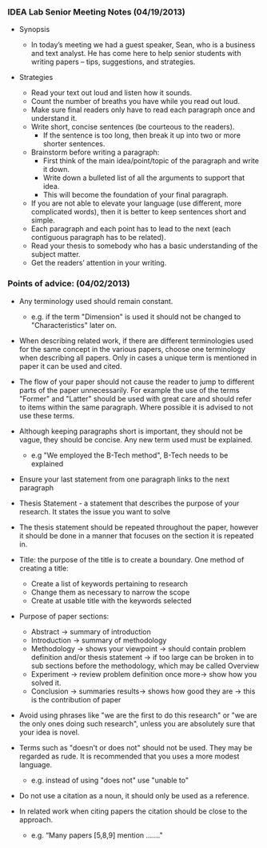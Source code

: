 ### IDEA Lab Senior Meeting Notes (04/19/2013)

* Synopsis
	- In today’s meeting we had a guest speaker, Sean, who is a business and text analyst. He has come here to help senior students with writing papers – tips, suggestions, and strategies.

* Strategies
	- Read your text out loud and listen how it sounds.
 	- Count the number of breaths you have while you read out loud.
	- Make sure final readers only have to read each paragraph once and understand it.
	- Write short, concise sentences (be courteous to the readers).
		- If the sentence is too long, then break it up into two or more shorter sentences.
	- Brainstorm before writing a paragraph:
		- First think of the main idea/point/topic of the paragraph and write it down.
		- Write down a bulleted list of all the arguments to support that idea.
		- This will become the foundation of your final paragraph.
	- If you are not able to elevate your language (use different, more complicated words), then it is better to keep sentences short and simple.
	- Each paragraph and each point has to lead to the next (each contiguous paragraph has to be related).
	- Read your thesis to somebody who has a basic understanding of the subject matter.
	- Get the readers’ attention in your writing.

### Points of advice: (04/02/2013)
* Any terminology used should remain constant.
	- e.g. if the term "Dimension" is used it should not be changed to "Characteristics" later on.
* When describing related work, if there are different terminologies used for the same concept in the various papers, choose one terminology when describing all papers. Only in cases a unique term is mentioned in paper it can be used and cited.

* The flow of your paper should not cause the reader to jump to different parts of the paper unnecessarily. For example the use of the terms "Former" and "Latter" should be used with great care and should refer to items within the same paragraph. Where possible it is advised to not use these terms.

* Although keeping paragraphs short is important, they should not be vague, they should be concise. Any new term used must be explained.
	- e.g "We employed the B-Tech method", B-Tech needs to be explained

* Ensure your last statement from one paragraph links to the next paragraph

* Thesis Statement - a statement that describes the purpose of your research. It states the issue you want to solve

* The thesis statement should be repeated throughout the paper, however it should be done in a manner that focuses on the section it is repeated in.

* Title: the purpose of the title is to create a boundary.  One method of creating a title:
	- Create a list of keywords pertaining to research
 	- Change them as necessary to narrow the scope
	- Create at usable title with the keywords selected

* Purpose of paper sections:
	- Abstract -> summary of introduction
	- Introduction -> summary of methodology
	- Methodology -> shows your viewpoint -> should contain problem definition and/or thesis statement -> if too large can be broken in to sub sections before the methodology, which may be called Overview
	- Experiment -> review problem definition once more-> show how you solved it.
	- Conclusion -> summaries results-> shows how good they are -> this is the contribution of paper

* Avoid using phrases like "we are the first to do this research" or "we are the only ones doing such research", unless you are absolutely sure that your idea is novel.

* Terms such as "doesn't or does not" should not be used. They may be regarded as rude. It is recommended that you uses a more modest language.
	- e.g. instead of using "does not" use "unable to" 

* Do not use a citation as a noun, it should only be used as a reference.

* In related work when citing papers the citation should be close to the approach.
	- e.g. “Many papers [5,8,9]  mention ......."

